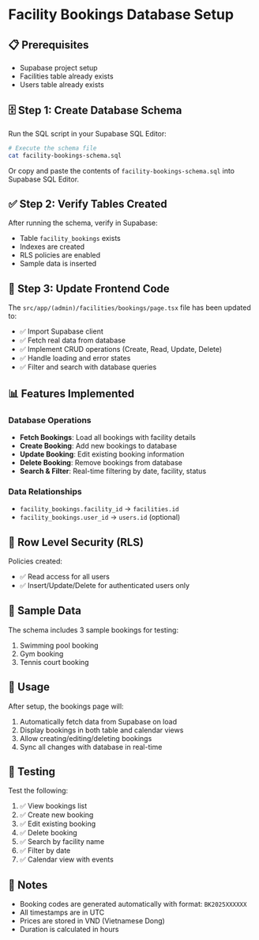 # Facility Bookings Database Setup

## 📋 Prerequisites
- Supabase project setup
- Facilities table already exists
- Users table already exists

## 🗄️ Step 1: Create Database Schema

Run the SQL script in your Supabase SQL Editor:

```bash
# Execute the schema file
cat facility-bookings-schema.sql
```

Or copy and paste the contents of `facility-bookings-schema.sql` into Supabase SQL Editor.

## ✅ Step 2: Verify Tables Created

After running the schema, verify in Supabase:
- Table `facility_bookings` exists
- Indexes are created
- RLS policies are enabled
- Sample data is inserted

## 🔄 Step 3: Update Frontend Code

The `src/app/(admin)/facilities/bookings/page.tsx` file has been updated to:
- ✅ Import Supabase client
- ✅ Fetch real data from database
- ✅ Implement CRUD operations (Create, Read, Update, Delete)
- ✅ Handle loading and error states
- ✅ Filter and search with database queries

## 📊 Features Implemented

### Database Operations
- **Fetch Bookings**: Load all bookings with facility details
- **Create Booking**: Add new bookings to database
- **Update Booking**: Edit existing booking information
- **Delete Booking**: Remove bookings from database
- **Search & Filter**: Real-time filtering by date, facility, status

### Data Relationships
- `facility_bookings.facility_id` → `facilities.id`
- `facility_bookings.user_id` → `users.id` (optional)

## 🔐 Row Level Security (RLS)

Policies created:
- ✅ Read access for all users
- ✅ Insert/Update/Delete for authenticated users only

## 📝 Sample Data

The schema includes 3 sample bookings for testing:
1. Swimming pool booking
2. Gym booking  
3. Tennis court booking

## 🚀 Usage

After setup, the bookings page will:
1. Automatically fetch data from Supabase on load
2. Display bookings in both table and calendar views
3. Allow creating/editing/deleting bookings
4. Sync all changes with database in real-time

## 🧪 Testing

Test the following:
1. ✅ View bookings list
2. ✅ Create new booking
3. ✅ Edit existing booking
4. ✅ Delete booking
5. ✅ Search by facility name
6. ✅ Filter by date
7. ✅ Calendar view with events

## 📌 Notes

- Booking codes are generated automatically with format: `BK2025XXXXXX`
- All timestamps are in UTC
- Prices are stored in VND (Vietnamese Dong)
- Duration is calculated in hours
